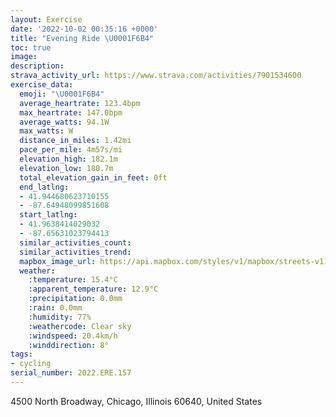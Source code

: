 ```yaml
---
layout: Exercise
date: '2022-10-02 00:35:16 +0000'
title: "Evening Ride \U0001F6B4"
toc: true
image:
description:
strava_activity_url: https://www.strava.com/activities/7901534600
exercise_data:
  emoji: "\U0001F6B4"
  average_heartrate: 123.4bpm
  max_heartrate: 147.0bpm
  average_watts: 94.1W
  max_watts: W
  distance_in_miles: 1.42mi
  pace_per_mile: 4m57s/mi
  elevation_high: 182.1m
  elevation_low: 180.7m
  total_elevation_gain_in_feet: 0ft
  end_latlng:
  - 41.944680623710155
  - -87.64948099851608
  start_latlng:
  - 41.9638414029032
  - -87.65631023794413
  similar_activities_count:
  similar_activities_trend:
  mapbox_image_url: https://api.mapbox.com/styles/v1/mapbox/streets-v11/static/path-5+787af2-1.0(osb_Gzc_vO%60NoH~HqE%7CBmAtEqC~EgC~%40%5DbAo%40tBoAd%40WZKXEbBCxAM%7C%40ExDChCFrEKtFGxB%3Ft%40C),pin-s-s+e5b22e(-87.65518,41.96168),pin-s-f+89ae00(-87.64958999999998,41.94708999999999)/auto/800x800?access_token=pk.eyJ1Ijoiam9zaGJlY2ttYW4iLCJhIjoiY205eWR2aDd1MWZ6djJrbXc4a3M0bWZleiJ9.XiG9OWkNcZk2QzjJbxLB4A
  weather:
    :temperature: 15.4°C
    :apparent_temperature: 12.9°C
    :precipitation: 0.0mm
    :rain: 0.0mm
    :humidity: 77%
    :weathercode: Clear sky
    :windspeed: 20.4km/h
    :winddirection: 8°
tags:
- cycling
serial_number: 2022.ERE.157
---
```

4500 North Broadway, Chicago, Illinois 60640, United States
